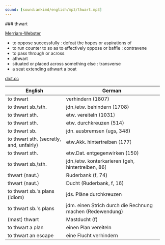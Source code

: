 ```yaml
---
sound: [sound:ankimd/english/mp3/thwart.mp3]
---
```


\### thwart

[Merriam-Webster](https://www.merriam-webster.com/dictionary/thwart)

- to oppose successfully : defeat the hopes or aspirations of
- to run counter to so as to effectively oppose or baffle : contravene
- to pass through or across
- athwart
- situated or placed across something else : transverse
- a seat extending athwart a boat

[dict.cc](https://www.dict.cc/thwart)

| English        | German       |
| -------------- | ------------ |
| to thwart | verhindern (1807) |
| to thwart sb./sth. | jdn./etw. behindern (1708) |
| to thwart sth. | etw. vereiteln (1031) |
| to thwart sth. | etw. durchkreuzen (514) |
| to thwart sb. | jdn. ausbremsen (ugs, 348) |
| to thwart sth. (secretly, and, unfairly) | etw.Akk. hintertreiben (177) |
| to thwart sth. | etw.Dat. entgegenwirken (150) |
| to thwart sb./sth. | jdn./etw. konterkarieren (geh, hintertreiben, 86) |
| thwart (naut.) | Ruderbank (f, 74) |
| thwart (naut.) | Ducht (Ruderbank, f, 16) |
| to thwart sb.'s plans (idiom) | jds. Pläne durchkreuzen |
| to thwart sb.'s plans | jdm. einen Strich durch die Rechnung machen (Redewendung) |
| (mast) thwart | Mastducht (f) |
| to thwart a plan | einen Plan vereiteln |
| to thwart an escape | eine Flucht verhindern |
